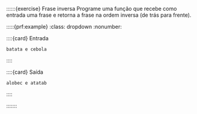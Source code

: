 ::::::{exercise} Frase inversa
Programe uma função que recebe como entrada uma frase e retorna a frase na ordem inversa (de trás para frente).


:::::{prf:example}
:class: dropdown
:nonumber:

::::{card} Entrada
```
batata e cebola
```
::::

::::{card} Saída
```
alobec e atatab
```
::::

:::::::
